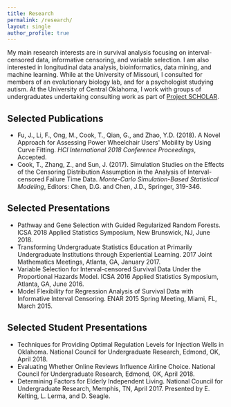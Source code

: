 ```yaml
---
title: Research
permalink: /research/
layout: single
author_profile: true
---
```


My main research interests are in survival analysis focusing on interval-censored data, informative censoring, and variable selection.  I am also interested in longitudinal data analysis, bioinformatics, data mining, and machine learning.  While at the University of Missouri, I consulted for members of an evolutionary biology lab, and for a psychologist studying autism.  At the University of Central Oklahoma, I work with groups of undergraduates undertaking consulting work as part of [Project SCHOLAR](http://math.uco.edu/resources/scholar/index.html).

## Selected Publications
* Fu, J., Li, F., Ong, M., Cook, T., Qian, G., and Zhao, Y.D. (2018). A Novel Approach for Assessing Power Wheelchair Users' Mobility by Using Curve Fitting. *HCI International 2018 Conference Proceedings*, Accepted.
* Cook, T., Zhang, Z., and Sun, J. (2017). Simulation Studies on the Effects of the Censoring Distribution Assumption in the Analysis of Interval-censored Failure Time Data. *Monte-Carlo Simulation-Based Statistical Modeling*, Editors: Chen, D.G. and Chen, J.D., Springer, 319-346.

## Selected Presentations
* Pathway and Gene Selection with Guided Regularized Random Forests.  ICSA 2018 Applied Statistics Symposium, New Brunswick, NJ, June 2018.
* Transforming Undergraduate Statistics Education at Primarily Undergraduate Institutions through Experiential Learning.  2017 Joint Mathematics Meetings, Atlanta, GA, January 2017.
* Variable Selection for Interval-censored Survival Data Under the Proportional Hazards Model. ICSA 2016 Applied Statistics Symposium, Atlanta, GA, June 2016.
* Model Flexibility for Regression Analysis of Survival Data with Informative Interval Censoring.  ENAR 2015 Spring Meeting, Miami, FL, March 2015.

## Selected Student Presentations
* Techniques for Providing Optimal Regulation Levels for Injection Wells in Oklahoma.  National Council for Undergraduate Research, Edmond, OK, April 2018.
* Evaluating Whether Online Reviews Influence Airline Choice.  National Council for Undergraduate Research, Edmond, OK, April 2018.
* Determining Factors for Elderly Independent Living. National Council for Undergraduate Research, Memphis, TN, April 2017.  Presented by E. Kelting, L. Lerma, and D. Seagle.
